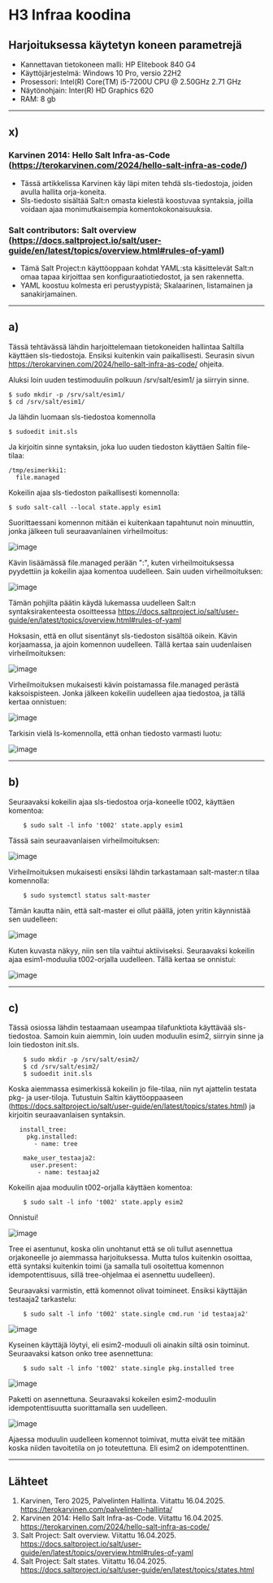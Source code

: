 # H3 Infraa koodina

## Harjoituksessa käytetyn koneen parametrejä

- Kannettavan tietokoneen malli: HP Elitebook 840 G4
- Käyttöjärjestelmä: Windows 10 Pro, versio 22H2
- Prosessori: Intel(R) Core(TM) i5-7200U CPU @ 2.50GHz 2.71 GHz
- Näytönohjain: Inter(R) HD Graphics 620
- RAM: 8 gb

------------------------------------------------------------------------

## x) 

### Karvinen 2014: Hello Salt Infra-as-Code (https://terokarvinen.com/2024/hello-salt-infra-as-code/)

- Tässä artikkelissa Karvinen käy läpi miten tehdä sls-tiedostoja, joiden avulla hallita orja-koneita.
- Sls-tiedosto sisältää Salt:n omasta kielestä koostuvaa syntaksia, joilla voidaan ajaa monimutkaisempia komentokokonaisuuksia.

### Salt contributors: Salt overview (https://docs.saltproject.io/salt/user-guide/en/latest/topics/overview.html#rules-of-yaml)

- Tämä Salt Project:n käyttöoppaan kohdat YAML:sta käsittelevät Salt:n omaa tapaa kirjoittaa sen konfiguraatiotiedostot, ja sen rakennetta.
- YAML koostuu kolmesta eri perustyypistä; Skalaarinen, listamainen ja sanakirjamainen.

--------------------------------------------------------------------------

## a)

Tässä tehtävässä lähdin harjoittelemaan tietokoneiden hallintaa Saltilla käyttäen sls-tiedostoja. Ensiksi kuitenkin vain paikallisesti. Seurasin sivun https://terokarvinen.com/2024/hello-salt-infra-as-code/ ohjeita.

Aluksi loin uuden testimoduulin polkuun /srv/salt/esim1/ ja siirryin sinne.

    $ sudo mkdir -p /srv/salt/esim1/
    $ cd /srv/salt/esim1/

Ja lähdin luomaan sls-tiedostoa komennolla

    $ sudoedit init.sls

Ja kirjoitin sinne syntaksin, joka luo uuden tiedoston käyttäen Saltin file-tilaa:

    /tmp/esimerkki1:
      file.managed

Kokeilin ajaa sls-tiedoston paikallisesti komennolla:

    $ sudo salt-call --local state.apply esim1

Suorittaessani komennon mitään ei kuitenkaan tapahtunut noin minuuttin, jonka jälkeen tuli seuraavanlainen virheilmoitus:

![image](https://github.com/user-attachments/assets/3c5a4976-e672-4c54-a5b2-e2bca0d1d3a5)

Kävin lisäämässä file.managed perään ":", kuten virheilmoituksessa pyydettiin ja kokeilin ajaa komentoa uudelleen. Sain uuden virheilmoituksen:

![image](https://github.com/user-attachments/assets/5c252f34-6bf0-40b1-ab03-3a2ab5232e17)

Tämän pohjilta päätin käydä lukemassa uudelleen Salt:n syntaksirakenteesta osoitteessa https://docs.saltproject.io/salt/user-guide/en/latest/topics/overview.html#rules-of-yaml

Hoksasin, että en ollut sisentänyt sls-tiedoston sisältöä oikein. Kävin korjaamassa, ja ajoin komennon uudelleen. Tällä kertaa sain uudenlaisen virheilmoituksen:

![image](https://github.com/user-attachments/assets/572fe29b-5738-420a-a607-a947e08182be)

Virheilmoituksen mukaisesti kävin poistamassa file.managed perästä kaksoispisteen. Jonka jälkeen kokeilin uudelleen ajaa tiedostoa, ja tällä kertaa onnistuen:

![image](https://github.com/user-attachments/assets/daf8c1c7-fb43-4c72-adff-12abb7f7f6d2)

Tarkisin vielä ls-komennolla, että onhan tiedosto varmasti luotu:

![image](https://github.com/user-attachments/assets/6af45ff9-96e7-4fce-9356-dee1e4d16b30)


-------------------------------------------------------------------

## b)

Seuraavaksi kokeilin ajaa sls-tiedostoa orja-koneelle t002, käyttäen komentoa:

        $ sudo salt -l info 't002' state.apply esim1

Tässä sain seuraavanlaisen virheilmoituksen:

![image](https://github.com/user-attachments/assets/b7ccb022-13d3-416a-b02d-77bf6e00a9bd)

Virheilmoituksen mukaisesti ensiksi lähdin tarkastamaan salt-master:n tilaa komennolla:

        $ sudo systemctl status salt-master

Tämän kautta näin, että salt-master ei ollut päällä, joten yritin käynnistää sen uudelleen:

![image](https://github.com/user-attachments/assets/fcf464b7-d629-42ba-86ce-e42df28fb0ac)

Kuten kuvasta näkyy, niin sen tila vaihtui aktiiviseksi. Seuraavaksi kokeilin ajaa esim1-moduulia t002-orjalla uudelleen. Tällä kertaa se onnistui: 

![image](https://github.com/user-attachments/assets/4fa08deb-bbc6-4bd6-8f12-8e1a189117b5)

------------------------------------------------------------------

## c)

Tässä osiossa lähdin testaamaan useampaa tilafunktiota käyttävää sls-tiedostoa. Samoin kuin aiemmin, loin uuden moduulin esim2, siirryin sinne ja loin tiedoston init.sls.

        $ sudo mkdir -p /srv/salt/esim2/
        $ cd /srv/salt/esim2/
        $ sudoedit init.sls

Koska aiemmassa esimerkissä kokeilin jo file-tilaa, niin nyt ajattelin testata pkg- ja user-tiloja. Tutustuin Saltin käyttöoppaaseen (https://docs.saltproject.io/salt/user-guide/en/latest/topics/states.html) ja kirjoitin seuraavanlaisen syntaksin.

       install_tree:
         pkg.installed:
           - name: tree

        make_user_testaaja2:
          user.present:
            - name: testaaja2

Kokeilin ajaa moduulin t002-orjalla käyttäen komentoa:

        $ sudo salt -l info 't002' state.apply esim2

Onnistui!

![image](https://github.com/user-attachments/assets/83252257-2de4-4187-9aa7-7beb874f5d63)

Tree ei asentunut, koska olin unohtanut että se oli tullut asennettua orjakoneelle jo aiemmassa harjoituksessa. Mutta tulos kuitenkin osoittaa, että syntaksi kuitenkin toimi (ja samalla tuli osoitettua komennon idempotenttisuus, sillä tree-ohjelmaa ei asennettu uudelleen).

Seuraavaksi varmistin, että komennot olivat toimineet. Ensiksi käyttäjän testaaja2 tarkastelu:

        $ sudo salt -l info 't002' state.single cmd.run 'id testaaja2'

![image](https://github.com/user-attachments/assets/ccfda2c4-6040-42e8-9085-1ed54a7cf9a7)

Kyseinen käyttäjä löytyi, eli esim2-moduuli oli ainakin siltä osin toiminut. Seuraavaksi katson onko tree asennettuna:

        $ sudo salt -l info 't002' state.single pkg.installed tree

![image](https://github.com/user-attachments/assets/53c9d423-2b5d-4f4b-8e30-46f434c3cd48)

Paketti on asennettuna. Seuraavaksi kokeilen esim2-moduulin idempotenttisuutta suorittamalla sen uudelleen.

![image](https://github.com/user-attachments/assets/29a74e2b-209f-472a-9892-ad4a46f3f0a8)

Ajaessa moduulin uudelleen komennot toimivat, mutta eivät tee mitään koska niiden tavoitetila on jo toteutettuna. Eli esim2 on idempotenttinen.

---------------------------------------------------------------------------------------

## Lähteet

1. Karvinen, Tero 2025, Palvelinten Hallinta. Viitattu 16.04.2025. https://terokarvinen.com/palvelinten-hallinta/
2. Karvinen 2014: Hello Salt Infra-as-Code. Viitattu 16.04.2025. https://terokarvinen.com/2024/hello-salt-infra-as-code/
3. Salt Project: Salt overview. Viitattu 16.04.2025. https://docs.saltproject.io/salt/user-guide/en/latest/topics/overview.html#rules-of-yaml
4. Salt Project: Salt states. Viitattu 16.04.2025. https://docs.saltproject.io/salt/user-guide/en/latest/topics/states.html
